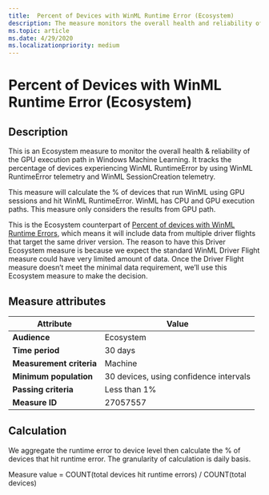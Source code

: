 ```yaml
---
title:  Percent of Devices with WinML Runtime Error (Ecosystem)
description: The measure monitors the overall health and reliability of Windows Machine Learning (Ecosystem)
ms.topic: article
ms.date: 4/29/2020
ms.localizationpriority: medium
---
```


# Percent of Devices with WinML Runtime Error (Ecosystem)

## Description

This is an Ecosystem measure to monitor the overall health & reliability of the GPU execution path in Windows Machine Learning. It tracks the percentage of devices experiencing WinML RuntimeError by using WinML RuntimeError telemetry and WinML SessionCreation telemetry.

This measure will calculate the % of devices that run WinML using GPU sessions and hit WinML RuntimeError. WinML has CPU and GPU execution paths. This measure only considers the results from GPU path.

This is the Ecosystem counterpart of [Percent of devices with WinML Runtime Errors](./pct-devices-winml-runtime-error.md), which means it will include data from multiple driver flights that target the same driver version. The reason to have this Driver Ecosystem measure is because we expect the standard WinML Driver Flight measure could have very limited amount of data. Once the Driver Flight measure doesn’t meet the minimal data requirement, we’ll use this Ecosystem measure to make the decision.

## Measure attributes

|Attribute|Value|
|----|----|
|**Audience**|Ecosystem|
|**Time period**|30 days|
|**Measurement criteria**|Machine|
|**Minimum population**|30 devices, using confidence intervals|
|**Passing criteria**|Less than 1%|
|**Measure ID**|27057557|

## Calculation

We aggregate the runtime error to device level then calculate the % of devices that hit runtime error. The granularity of calculation is  daily basis.

Measure value = COUNT(total devices hit runtime errors) / COUNT(total devices)